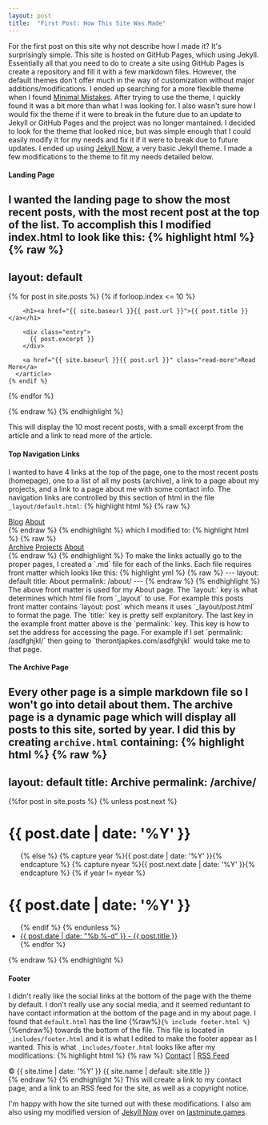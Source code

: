 ```yaml
---
layout: post
title:  "First Post: How This Site Was Made"
---
```

For the first post on this site why not describe how I made it? It's surprisingly simple. This site is hosted on GitHub Pages, which using Jekyll. Essentially all that you need to do to create a site using GitHub Pages is create a repository and fill it with a few markdown files. However, the default themes don't offer much in the way of customization without major additions/modifications. I ended up searching for a more flexible theme when I found [Minimal Mistakes](https://mmistakes.github.io/minimal-mistakes/). After trying to use the theme, I quickly found it was a bit more than what I was looking for. I also wasn't sure how I would fix the theme if it were to break in the future due to an update to Jekyll or GitHub Pages and the project was no longer mantained. I decided to look for the theme that looked nice, but was simple enough that I could easily modify it for my needs and fix it if it were to break due to future updates. I ended up using [Jekyll Now](http://www.jekyllnow.com/), a very basic Jekyll theme. I made a few modifications to the theme to fit my needs detailed below.

#### Landing Page
I wanted the landing page to show the most recent posts, with the most recent post at the top of the list. To accomplish this I modified index.html to look like this:
{% highlight html %}
{% raw %} 
---
layout: default
---

<div class="posts">
  {% for post in site.posts %}
    {% if forloop.index <= 10 %}
      <article class="post">

        <h1><a href="{{ site.baseurl }}{{ post.url }}">{{ post.title }}</a></h1>

        <div class="entry">
          {{ post.excerpt }}
        </div>

        <a href="{{ site.baseurl }}{{ post.url }}" class="read-more">Read More</a>
      </article>
    {% endif %}
  {% endfor %}
</div>
{% endraw %}
{% endhighlight %}

This will display the 10 most recent posts, with a small excerpt from the article and a link to read more of the article.

#### Top Navigation Links
I wanted to have 4 links at the top of the page, one to the most recent posts (homepage), one to a list of all my posts (archive), a link to a page about my projects, and a link to a page about me with some contact info. The navigation links are controlled by this section of html in the file `_layout/default.html`: 
{% highlight html %}
{% raw %}
<nav>
  <a href="{{ site.baseurl }}/">Blog</a>
  <a href="{{ site.baseurl }}/about">About</a>
</nav>
{% endraw %}
{% endhighlight %}
which I modified to:
{% highlight html %}
{% raw %}
<nav>
  <a href="{{ site.baseurl }}/archive">Archive</a>
  <a href="{{ site.baseurl }}/projects">Projects</a>
  <a href="{{ site.baseurl }}/about">About</a>
</nav>
{% endraw %}
{% endhighlight %}
To make the links actually go to the proper pages, I created a `.md` file for each of the links. Each file requires front matter which looks like this:
{% highlight yml %}
{% raw %}
---
layout: default
title: About
permalink: /about/
---
{% endraw %}
{% endhighlight %}
The above front matter is used for my About page. The `layout:` key is what determines which html file from `_layout` to use. For example this posts front matter contains `layout: post` which means it uses `_layout/post.html` to format the page. The `title:` key is pretty self explanitory. The last key in the example front matter above is the `permalink:` key. This key is how to set the address for accessing the page. For example if I set `permalink: /asdfghjkl/` then going to `therontjapkes.com/asdfghjkl` would take me to that page.

#### The Archive Page
Every other page is a simple markdown file so I won't go into detail about them. The archive page is a dynamic page which will display all posts to this site, sorted by year. I did this by creating `archive.html` containing:
{% highlight html %}
{% raw %}
---
layout: default
title: Archive
permalink: /archive/
---

<div class="well">
{%for post in site.posts %}
    {% unless post.next %}
        <h1>{{ post.date | date: '%Y' }}</h1>
        <ul>
    {% else %}
        {% capture year %}{{ post.date | date: '%Y' }}{% endcapture %}
        {% capture nyear %}{{ post.next.date | date: '%Y' }}{% endcapture %}
        {% if year != nyear %}
            </ul>
            <h1>{{ post.date | date: '%Y' }}</h1>
            <ul>
        {% endif %}
    {% endunless %}
    <li><a href="{{ site.baseurl}}{{ post.url }}">{{ post.date | date: "%b %-d" }} - {{ post.title }}</a></li>
{% endfor %}
</ul>
</div>
{% endraw %}
{% endhighlight %}

#### Footer
I didn't really like the social links at the bottom of the page with the theme by default. I don't really use any social media, and it seemed reduntant to have contact information at the bottom of the page and in my about page. I found that `default.html` has the line {%raw%}`{% include footer.html %}`{%endraw%} towards the bottom of the file. This file is located in `_includes/footer.html` and it is what I edited to make the footer appear as I wanted. This is what `_includes/footer.html` looks like after my modifications:
{% highlight html %}
{% raw %}
<a href="{{ site.baseurl }}/contact">Contact</a> | <a href="{{ site.baseurl }}/feed.xml">RSS Feed</a>
<div class="page__footer-copyright">&copy; {{ site.time | date: '%Y' }} {{ site.name | default: site.title }}</div>
{% endraw %}
{% endhighlight %}
This will create a link to my contact page, and a link to an RSS feed for the site, as well as a copyright notice.

I'm happy with how the site turned out with these modifications. I also am also using my modified version of [Jekyll Now](http://www.jekyllnow.com/) over on [lastminute.games](https://lastminute.games).
